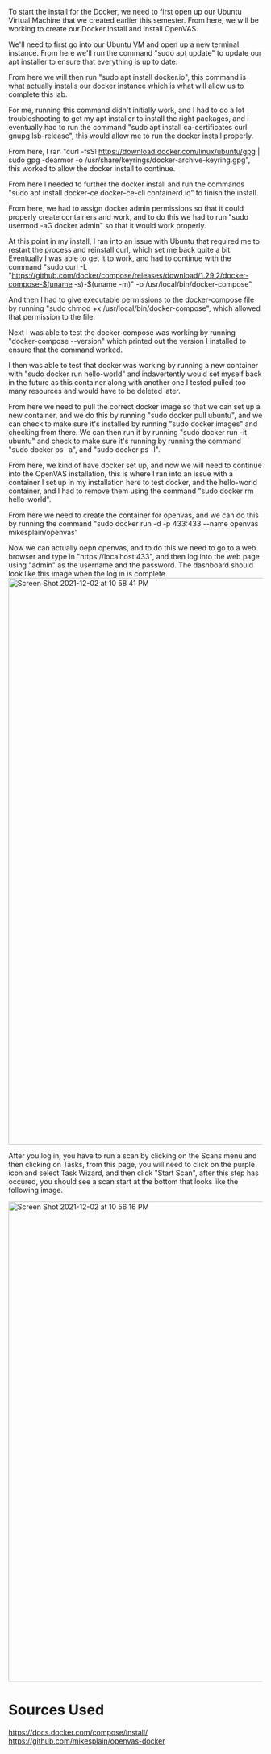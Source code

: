 To start the install for the Docker, we need to first open up our Ubuntu Virtual Machine that we created earlier this semester. From here, we will be working to create our Docker install and install OpenVAS.

We'll need to first go into our Ubuntu VM and open up a new terminal instance. From here we'll run the command "sudo apt update" to update our apt installer to ensure that everything is up to date.

From here we will then run "sudo apt install docker.io", this command is what actually installs our docker instance which is what will allow us to complete this lab. 

For me, running this command didn't initially work, and I had to do a lot troubleshooting to get my apt installer to install the right packages, and I eventually had to run the command "sudo apt install ca-certificates curl gnupg lsb-release", this would allow me to run the docker install properly.

From here, I ran "curl -fsSl https://download.docker.com/linux/ubuntu/gpg | sudo gpg -dearmor -o /usr/share/keyrings/docker-archive-keyring.gpg", this worked to allow the docker install to continue.

From here I needed to further the docker install and run the commands "sudo apt install docker-ce docker-ce-cli containerd.io" to finish the install.

From here, we had to assign docker admin permissions so that it could properly create containers and work, and to do this we had to run "sudo usermod -aG docker admin" so that it would work properly. 

At this point in my install, I ran into an issue with Ubuntu that required me to restart the process and reinstall curl, which set me back quite a bit. Eventually I was able to get it to work, and had to continue with the command "sudo curl -L "https://github.com/docker/compose/releases/download/1.29.2/docker-compose-$(uname -s)-$(uname -m)" -o /usr/local/bin/docker-compose" 

And then I had to give executable permissions to the docker-compose file by running "sudo chmod +x /usr/local/bin/docker-compose", which allowed that permission to the file. 

Next I was able to test the docker-compose was working by running "docker-compose --version" which printed out the version I installed to ensure that the command worked. 

I then was able to test that docker was working by running a new container with "sudo docker run hello-world" and indavertently would set myself back in the future as this container along with another one I tested pulled too many resources and would have to be deleted later. 

From here we need to pull the correct docker image so that we can set up a new container, and we do this by running "sudo docker pull ubuntu", and we can check to make sure it's installed by running "sudo docker images" and checking from there. We can then run it by running "sudo docker run -it ubuntu" and check to make sure it's running by running the command "sudo docker ps -a", and "sudo docker ps -l".

From here, we kind of have docker set up, and now we will need to continue into the OpenVAS installation, this is where I ran into an issue with a container I set up in my installation here to test docker, and the hello-world container, and I had to remove them using the command "sudo docker rm hello-world".

From here we need to create the container for openvas, and we can do this by running the command "sudo docker run -d -p 433:433 --name openvas mikesplain/openvas"

Now we can actually oepn openvas, and to do this we need to go to a web browser and type in "https://localhost:433", and then log into the web page using "admin" as the username and the password. The dashboard should look like this image when the log in is complete. <img width="1123" alt="Screen Shot 2021-12-02 at 10 58 41 PM" src="https://user-images.githubusercontent.com/19178865/144547843-28701615-c0b4-403d-99ca-67901718dbae.png">

After you log in, you have to run a scan by clicking on the Scans menu and then clicking on Tasks, from this page, you will need to click on the purple icon and select Task Wizard, and then click "Start Scan", after this step has occured, you should see a scan start at the bottom that looks like the following image. 
 
 <img width="952" alt="Screen Shot 2021-12-02 at 10 56 16 PM" src="https://user-images.githubusercontent.com/19178865/144547768-1e6718a6-a2b5-457d-a3d2-8cea0bdc4da2.png">

<h1>Sources Used </h1>

https://docs.docker.com/compose/install/
https://github.com/mikesplain/openvas-docker
